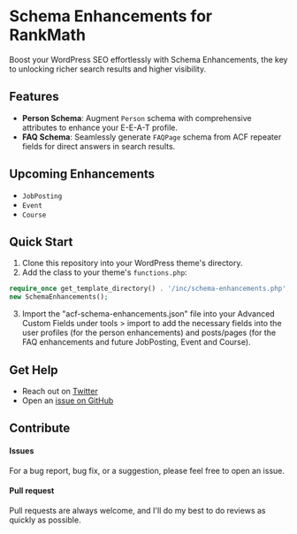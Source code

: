 # Schema Enhancements for RankMath

Boost your WordPress SEO effortlessly with Schema Enhancements, the key to unlocking richer search results and higher visibility.

## Features

- **Person Schema**: Augment `Person` schema with comprehensive attributes to enhance your E-E-A-T profile.
- **FAQ Schema**: Seamlessly generate `FAQPage` schema from ACF repeater fields for direct answers in search results.

## Upcoming Enhancements

- `JobPosting`
- `Event`
- `Course`

## Quick Start

1. Clone this repository into your WordPress theme's directory.
2. Add the class to your theme's `functions.php`:

```php
require_once get_template_directory() . '/inc/schema-enhancements.php';
new SchemaEnhancements();
```

3. Import the "acf-schema-enhancements.json" file into your Advanced Custom Fields under tools > import to add the necessary fields into the user profiles (for the person enhancements) and posts/pages (for the FAQ enhancements and future JobPosting, Event and Course).

## Get Help

- Reach out on [Twitter](https://twitter.com/jcvangent)
- Open an [issue on GitHub](https://github.com/hansvangent/rank-math-schema-enhancements/issues/new)

## Contribute

#### Issues

For a bug report, bug fix, or a suggestion, please feel free to open an issue.

#### Pull request

Pull requests are always welcome, and I'll do my best to do reviews as quickly as possible.
